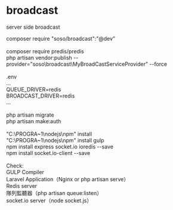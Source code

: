 # broadcast
server side broadcast<br>

composer require "soso/broadcast":"@dev"<br>
<br>
composer require predis/predis<br>
php artisan vendor:publish --provider="soso\broadcast\MyBroadCastServiceProvider" --force<br>
<br>
.env<br>
...<br>
QUEUE_DRIVER=redis<br>
BROADCAST_DRIVER=redis<br>
...<br>
<br>
php artisan migrate<br>
php artisan make:auth<br>
<br>
"C:\PROGRA~1\nodejs\npm" install <br>
"C:\PROGRA~1\nodejs\npm" install gulp<br>
npm install express socket.io ioredis --save<br>
npm install socket.io-client --save<br>
<br>
Check:<br>
  GULP Compiler<br>
  Laravel Application（Nginx or php artisan serve）<br>
  Redis server<br>
  隊列監聽器（php artisan queue:listen）<br>
  socket.io server（node socket.js）<br>
